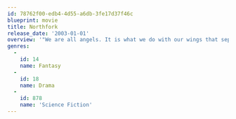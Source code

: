 ```yaml
---
id: 78762f00-edb4-4d55-a6db-3fe17d37f46c
blueprint: movie
title: Northfork
release_date: '2003-01-01'
overview: '"We are all angels. It is what we do with our wings that separates us." In the next two days, the town of Northfork will cease to exist. The year is 1955 and Northfork is literally about to be "dammed," flooded to make way for a new hydroelectric project.'
genres:
  -
    id: 14
    name: Fantasy
  -
    id: 18
    name: Drama
  -
    id: 878
    name: 'Science Fiction'
---
```

